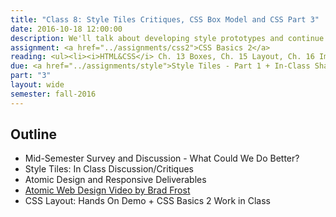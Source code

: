 ```yaml
---
title: "Class 8: Style Tiles Critiques, CSS Box Model and CSS Part 3"
date: 2016-10-18 12:00:00
description: We'll talk about developing style prototypes and continue our CSS lesson on the CSS box-model.  Finally, we'll have an in-class critique/discussion about your style tiles.  Take the <a href="/class/survey/">mid-semester survey</a> in class.
assignment: <a href="../assignments/css2">CSS Basics 2</a>
reading: <ul><li><i>HTML&CSS</i> Ch. 13 Boxes, Ch. 15 Layout, Ch. 16 Images</li><li><a href="http://lynda.com/CSS-tutorials/Making-Sense-CSS-Box-Model/372544-2.html">In Class - Finishing Understanding the CSS Box Model</a></li></ul>
due: <a href="../assignments/style">Style Tiles - Part 1 + In-Class Sharing (Do Not Submit to Blackboard Yet)</a>
part: "3"
layout: wide
semester: fall-2016
---
```


## Outline

* Mid-Semester Survey and Discussion - What Could We Do Better?
* Style Tiles: In Class Discussion/Critiques
* Atomic Design and Responsive Deliverables
* [Atomic Web Design Video by Brad Frost](https://vimeo.com/109130093)
* CSS Layout: Hands On Demo + CSS Basics 2 Work in Class
